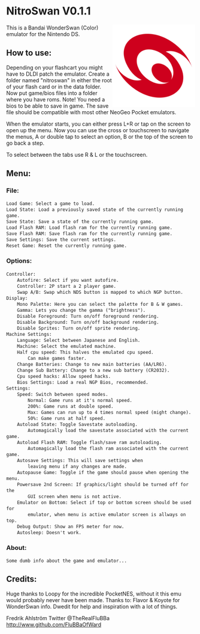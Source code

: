 # NitroSwan V0.1.1

<img align="right" width="220" src="./logo.png" />

This is a Bandai WonderSwan (Color) emulator for the Nintendo DS.

## How to use:

Depending on your flashcart you might have to DLDI patch the emulator.
Create a folder named "nitroswan" in either the root of your flash card or in the
data folder. Now put game/bios files into a folder where you have roms.
Note! You need a bios to be able to save in game.
The save file should be compatible with most other NeoGeo Pocket emulators.

When the emulator starts, you can either press L+R or tap on the screen to open
up the menu.
Now you can use the cross or touchscreen to navigate the menus, A or double tap
to select an option, B or the top of the screen to go back a step.

To select between the tabs use R & L or the touchscreen.

## Menu:

### File:
	Load Game: Select a game to load.
	Load State: Load a previously saved state of the currently running game.
	Save State: Save a state of the currently running game.
	Load Flash RAM: Load flash ram for the currently running game.
	Save Flash RAM: Save flash ram for the currently running game.
	Save Settings: Save the current settings.
	Reset Game: Reset the currently running game.

### Options:
	Controller:
		Autofire: Select if you want autofire.
		Controller: 2P start a 2 player game.
		Swap A/B: Swap which NDS button is mapped to which NGP button.
	Display:
		Mono Palette: Here you can select the palette for B & W games.
		Gamma: Lets you change the gamma ("brightness").
		Disable Foreground: Turn on/off foreground rendering.
		Disable Background: Turn on/off background rendering.
		Disable Sprites: Turn on/off sprite rendering.
	Machine Settings:
		Language: Select between Japanese and English.
		Machine: Select the emulated machine.
		Half cpu speed: This halves the emulated cpu speed.
			Can make games faster.
		Change Batteries: Change to new main batteries (AA/LR6).
		Change Sub Battery: Change to a new sub battery (CR2032).
		Cpu speed hacks: Allow speed hacks.
		Bios Settings: Load a real NGP Bios, recommended.
	Settings:
		Speed: Switch between speed modes.
			Normal: Game runs at it's normal speed.
			200%: Game runs at double speed.
			Max: Games can run up to 4 times normal speed (might change).
			50%: Game runs at half speed.
		Autoload State: Toggle Savestate autoloading.
			Automagically load the savestate associated with the current game.
		Autoload Flash RAM: Toggle flash/save ram autoloading.
			Automagically load the flash ram associated with the current game.
		Autosave Settings: This will save settings when
			leaving menu if any changes are made.
		Autopause Game: Toggle if the game should pause when opening the menu.
		Powersave 2nd Screen: If graphics/light should be turned off for the
			GUI screen when menu is not active.
		Emulator on Bottom: Select if top or bottom screen should be used for
			emulator, when menu is active emulator screen is allways on top.
		Debug Output: Show an FPS meter for now.
		Autosleep: Doesn't work.

### About:
	Some dumb info about the game and emulator...

## Credits:

Huge thanks to Loopy for the incredible PocketNES, without it this emu would
probably never have been made.
Thanks to:
Flavor & Koyote for WonderSwan info.
Dwedit for help and inspiration with a lot of things.


Fredrik Ahlström
Twitter @TheRealFluBBa
http://www.github.com/FluBBaOfWard

